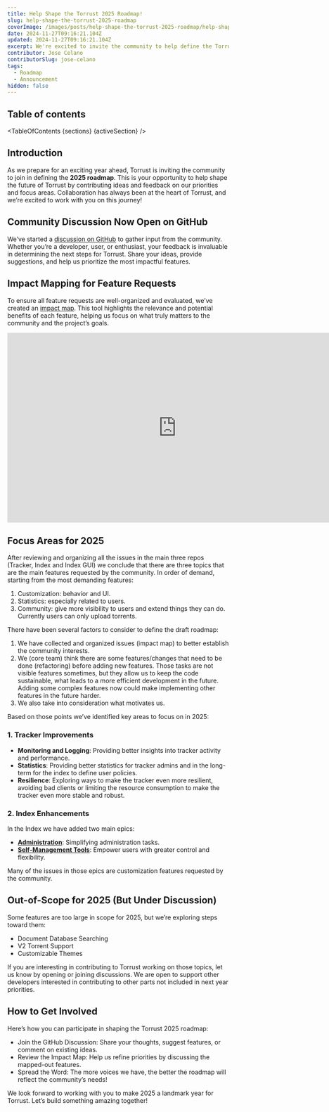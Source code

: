 ```yaml
---
title: Help Shape the Torrust 2025 Roadmap!
slug: help-shape-the-torrust-2025-roadmap
coverImage: /images/posts/help-shape-the-torrust-2025-roadmap/help-shape-the-torrust-2025-roadmap.webp
date: 2024-11-27T09:16:21.104Z
updated: 2024-11-27T09:16:21.104Z
excerpt: We're excited to invite the community to help define the Torrust 2025 roadmap by contributing ideas, feedback, and priorities in our open GitHub discussion.
contributor: Jose Celano
contributorSlug: jose-celano
tags:
  - Roadmap
  - Announcement
hidden: false
---
```


<script>
  import Callout from "$lib/components/molecules/Callout.svelte";
  import CodeBlock from "$lib/components/molecules/CodeBlock.svelte";
  import Image from "$lib/components/atoms/Image.svelte";
  import PostBody from "$lib/components/molecules/PostBody.svelte";
  import PostContainer from "$lib/components/molecules/PostContainer.svelte";
  import PostTable from "$lib/components/molecules/PostTable.svelte";
  import TableOfContents from '$lib/components/atoms/TableOfContents.svelte';

  let sections = [
    { name: "Introduction", id: "introduction" },
    { name: "Community Discussion Now Open on GitHub", id: "community-discussion-now-open-on-github" },
    { name: "Impact Mapping for Feature Requests", id: "impact-mapping-for-feature-requests" },
    { name: "Focus Areas for 2025", id: "focus-areas-for-2025" },
    { name: "Out-of-Scope for 2025 (But Under Discussion)", id: "out-of-scope-for-2025-but-under-discussion" },
    { name: "How to Get Involved", id: "how-to-get-involved" },
  ];

  let activeSection = '';
</script>

<PostContainer>
<PostTable>

## Table of contents

<TableOfContents {sections} {activeSection} />

</PostTable>

<PostBody>

## Introduction

As we prepare for an exciting year ahead, Torrust is inviting the community to join in defining the **2025 roadmap**. This is your opportunity to help shape the future of Torrust by contributing ideas and feedback on our priorities and focus areas. Collaboration has always been at the heart of Torrust, and we’re excited to work with you on this journey!

## Community Discussion Now Open on GitHub

We’ve started a [discussion on GitHub](https://github.com/orgs/torrust/discussions/19) to gather input from the community. Whether you’re a developer, user, or enthusiast, your feedback is invaluable in determining the next steps for Torrust. Share your ideas, provide suggestions, and help us prioritize the most impactful features.

## Impact Mapping for Feature Requests

To ensure all feature requests are well-organized and evaluated, we’ve created an [impact map](https://www.impactmapping.org/). This tool highlights the relevance and potential benefits of each feature, helping us focus on what truly matters to the community and the project’s goals.

<iframe width="768" height="432" src="https://miro.com/app/live-embed/uXjVL_SACr0=/?moveToViewport=-7817,-1260,14754,10654&embedId=711626446826" frameborder="0" scrolling="no" allow="fullscreen; clipboard-read; clipboard-write" allowfullscreen></iframe>

## Focus Areas for 2025

After reviewing and organizing all the issues in the main three repos (Tracker, Index and Index GUI) we conclude that there are three topics that are the main features requested by the community. In order of demand, starting from the most demanding features:

1. Customization: behavior and UI.
2. Statistics: especially related to users.
3. Community: give more visibility to users and extend things they can do. Currently users can only upload torrents.

There have been several factors to consider to define the draft roadmap:

1. We have collected and organized issues (impact map) to better establish the community interests.
2. We (core team) think there are some features/changes that need to be done (refactoring) before adding new features. Those tasks are not visible features sometimes, but they allow us to keep the code sustainable, what leads to a more efficient development in the future. Adding some complex features now could make implementing other features in the future harder.
3. We also take into consideration what motivates us.

Based on those points we’ve identified key areas to focus on in 2025:

### **1. Tracker Improvements**

- **Monitoring and Logging**: Providing better insights into tracker activity and performance.
- **Statistics**: Providing better statistics for tracker admins and in the long-term for the index to define user policies.
- **Resilience**: Exploring ways to make the tracker even more resilient, avoiding bad clients or limiting the resource consumption to make the tracker even more stable and robust.

### **2. Index Enhancements**

In the Index we have added two main epics:

- [**Administration**](https://github.com/torrust/torrust-index-gui/issues/657): Simplifying administration tasks.
- [**Self-Management Tools**](https://github.com/torrust/torrust-index-gui/issues/649): Empower users with greater control and flexibility.

Many of the issues in those epics are customization features requested by the community.

## Out-of-Scope for 2025 (But Under Discussion)

Some features are too large in scope for 2025, but we’re exploring steps toward them:

- Document Database Searching
- V2 Torrent Support
- Customizable Themes

If you are interesting in contributing to Torrust working on those topics, let us know by opening or joining discussions. We are open to support other developers interested in contributing to other parts not included in next year priorities.

## How to Get Involved

Here’s how you can participate in shaping the Torrust 2025 roadmap:

- Join the GitHub Discussion: Share your thoughts, suggest features, or comment on existing ideas.
- Review the Impact Map: Help us refine priorities by discussing the mapped-out features.
- Spread the Word: The more voices we have, the better the roadmap will reflect the community’s needs!

We look forward to working with you to make 2025 a landmark year for Torrust. Let’s build something amazing together!

</PostBody>
</PostContainer>
